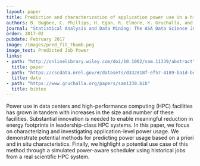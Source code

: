 ```yaml
---
layout: paper
title: Prediction and characterization of application power use in a high-performance computing environment
authors: B. Bugbee, C. Phillips, H. Egan, R. Elmore, K. Gruchalla, and A. Purkayastha
journal: "Statistical Analysis and Data Mining: The ASA Data Science Journal"
order: 2017-02 
pubdate: February 2017
image: /images/pred_fit_thumb.png
image_text: Predicted Job Power
links:
- path: "http://onlinelibrary.wiley.com/doi/10.1002/sam.11339/abstract"
  title: paper
- path: "https://cscdata.nrel.gov/#/datasets/d332818f-ef57-4189-ba1d-beea291886eb"
  title: data
- path: "https://www.gruchalla.org/papers/sam1339.bib"
  title: bibtex
---
```

Power use in data centers and high-performance computing (HPC) facilities has grown in tandem with increases in the size and number of these facilities. Substantial innovation is needed to enable meaningful reduction in energy footprints in leadership-class HPC systems. In this paper, we focus on characterizing and investigating application-level power usage. We demonstrate potential methods for predicting power usage based on a priori and in situ characteristics. Finally, we highlight a potential use case of this method through a simulated power-aware scheduler using historical jobs from a real scientific HPC system.